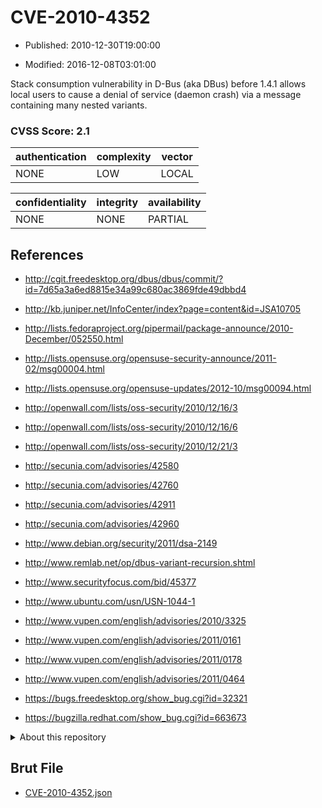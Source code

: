 # CVE-2010-4352

- Published: 2010-12-30T19:00:00

- Modified: 2016-12-08T03:01:00

Stack consumption vulnerability in D-Bus (aka DBus) before 1.4.1 allows local users to cause a denial of service (daemon crash) via a message containing many nested variants.

### CVSS Score: **2.1**

| authentication | complexity | vector |
| --- | --- | --- |
| NONE | LOW | LOCAL |

| confidentiality | integrity | availability |
| --- | --- | --- |
| NONE | NONE | PARTIAL |

## References

* http://cgit.freedesktop.org/dbus/dbus/commit/?id=7d65a3a6ed8815e34a99c680ac3869fde49dbbd4

* http://kb.juniper.net/InfoCenter/index?page=content&id=JSA10705

* http://lists.fedoraproject.org/pipermail/package-announce/2010-December/052550.html

* http://lists.opensuse.org/opensuse-security-announce/2011-02/msg00004.html

* http://lists.opensuse.org/opensuse-updates/2012-10/msg00094.html

* http://openwall.com/lists/oss-security/2010/12/16/3

* http://openwall.com/lists/oss-security/2010/12/16/6

* http://openwall.com/lists/oss-security/2010/12/21/3

* http://secunia.com/advisories/42580

* http://secunia.com/advisories/42760

* http://secunia.com/advisories/42911

* http://secunia.com/advisories/42960

* http://www.debian.org/security/2011/dsa-2149

* http://www.remlab.net/op/dbus-variant-recursion.shtml

* http://www.securityfocus.com/bid/45377

* http://www.ubuntu.com/usn/USN-1044-1

* http://www.vupen.com/english/advisories/2010/3325

* http://www.vupen.com/english/advisories/2011/0161

* http://www.vupen.com/english/advisories/2011/0178

* http://www.vupen.com/english/advisories/2011/0464

* https://bugs.freedesktop.org/show_bug.cgi?id=32321

* https://bugzilla.redhat.com/show_bug.cgi?id=663673

<details>
<summary>About this repository</summary> 

  This repository is part of the project [Live Hack CVE](https://github.com/Live-Hack-CVE). Main website can be found [www.live-hack.org](https://www.live-hack.org) 
  
  Made by [Sn0wAlice](https://github.com/Sn0wAlice) for the people that care about security and need to have a feed of the latest CVEs. Hope you enjoy it, don't forget to star the repo and follow me on [Twitter](https://twitter.com/Sn0wAlice) and [Github](https://github.com/Sn0wAlice). And that is my [personnal website](https://www.alice-snow.me/)

  - [Home Page](https://github.com/Live-Hack-CVE)
  - [Framework](https://github.com/Live-Hack-CVE/cve-framework)
  - [CVE database](https://github.com/Live-Hack-CVE/full_database)
  - [Changelog](https://github.com/Live-Hack-CVE/Changelog)
</details>

## Brut File

* [CVE-2010-4352.json](https://raw.githubusercontent.com/Live-Hack-CVE/full_database/main/cves/2010/CVE-2010-4352.json)

